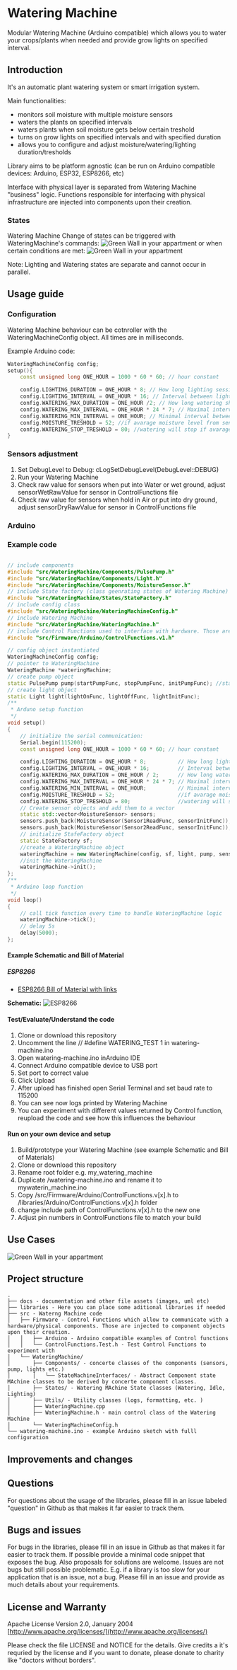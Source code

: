# Watering Machine

Modular Watering Machine (Arduino compatible) which allows you to water your crops/plants when needed and provide grow lights on specified interval.

## Introduction

It's an automatic plant watering system or smart irrigation system.

Main functionalities:

- monitors soil moisture with multiple moisture sensors
- waters the plants on specified intervals
- waters plants when soil moisture gets below certain treshold
- turns on grow lights on specified intervals and with specified duration
- allows you to configure and adjust moisture/watering/lighting duration/tresholds

Library aims to be platform agnostic (can be run on Arduino compatible devices: Arduino, ESP32, ESP8266, etc)

Interface with physical layer is separated from Watering Machine "business" logic.
Functions responsible for interfacing with physical infrastructure are injected into components upon their creation.

### States

Watering Machine
Change of states can be triggered with WateringMachine's commands:
![Green Wall in your appartment](./docs/images/uml/state_diagram_commands.png)
or when certain conditions are met:
![Green Wall in your appartment](./docs/images/uml/state_diagram_events.png)

Note: Lighting and Watering states are separate and cannot occur in parallel.

## Usage guide

### Configuration

Watering Machine behaviour can be cotnroller with the WateringMachineConfig object.
All times are in milliseconds.

Example Arduino code:

```cpp
WateringMachineConfig config;
setup(){
    const unsigned long ONE_HOUR = 1000 * 60 * 60; // hour constant

    config.LIGHTING_DURATION = ONE_HOUR * 8; // How long lighting session should last
    config.LIGHTING_INTERVAL = ONE_HOUR * 16; // Interval between lighting sessions
    config.WATERING_MAX_DURATION = ONE_HOUR /2; // How long watering should last
    config.WATERING_MAX_INTERVAL = ONE_HOUR * 24 * 7; // Maximal interval between waterings. After that time, watering will start even if avarage moisture level from sensors is over the MOISTURE_TRESHOLD
    config.WATERING_MIN_INTERVAL = ONE_HOUR; // Minimal interval between waterings. After watering is done it won't start again, before WATERING_MIN_INTERVAL has passed,even if avarage moisture level from sensors is below the MOISTURE_TRESHOLD
    config.MOISTURE_TRESHOLD = 52; //if avarage moisture level from sensors is below the MOISTURE_TRESHOLD watering starts
    config.WATERING_STOP_TRESHOLD = 80; //watering will stop if avarage moisture level from sensors reaches that value
}
```

### Sensors adjustment

1. Set DebugLevel to Debug: cLogSetDebugLevel(DebugLevel::DEBUG)
2. Run your Watering Machine
3. Check raw value for sensors when put into Water or wet ground, adjust sensorWetRawValue for sensor in ControlFunctions file
4. Check raw value for sensors when hold in Air or put into dry ground, adjust sensorDryRawValue for sensor in ControlFunctions file

### Arduino

### Example code

```cpp

// include components
#include "src/WateringMachine/Components/PulsePump.h"
#include "src/WateringMachine/Components/Light.h"
#include "src/WateringMachine/Components/MoistureSensor.h"
// include State factory (class geenrating states of Watering Machine)
#include "src/WateringMachine/States/StateFactory.h"
// include config class
#include "src/WateringMachine/WateringMachineConfig.h"
// include Watering Machine
#include "src/WateringMachine/WateringMachine.h"
// include Control Functions used to interface with hardware. Those are injected into Components' constructors.
#include "src/Firmware/Arduino/ControlFunctions.v1.h"

// config object instantiated
WateringMachineConfig config;
// pointer to WateringMachine
WateringMachine *wateringMachine;
// create pump object
static PulsePump pump(startPumpFunc, stopPumpFunc, initPumpFunc); //static so they wont be deleted after setup is detroyed
// create light object
static Light light(lightOnFunc, lightOffFunc, lightInitFunc);
/**
 * Arduno setup function
 */
void setup()
{
    // initialize the serial communication:
    Serial.begin(115200);
    const unsigned long ONE_HOUR = 1000 * 60 * 60; // hour constant

    config.LIGHTING_DURATION = ONE_HOUR * 8;          // How long lighting session should last
    config.LIGHTING_INTERVAL = ONE_HOUR * 16;         // Interval between lighting sessions
    config.WATERING_MAX_DURATION = ONE_HOUR / 2;      // How long watering should last
    config.WATERING_MAX_INTERVAL = ONE_HOUR * 24 * 7; // Maximal interval between waterings. After that time, watering will start even if avarage moisture level from sensors is over the MOISTURE_TRESHOLD
    config.WATERING_MIN_INTERVAL = ONE_HOUR;          // Minimal interval between waterings. After watering is done it won't start again, before WATERING_MIN_INTERVAL has passed,even if avarage moisture level from sensors is below the MOISTURE_TRESHOLD
    config.MOISTURE_TRESHOLD = 52;                    //if avarage moisture level from sensors is below the MOISTURE_TRESHOLD watering starts
    config.WATERING_STOP_TRESHOLD = 80;               //watering will stop if avarage moisture level from sensors reaches that value
    // Create sensor objects and add them to a vector
    static std::vector<MoistureSensor> sensors;
    sensors.push_back(MoistureSensor(Sensor1ReadFunc, sensorInitFunc));
    sensors.push_back(MoistureSensor(Sensor2ReadFunc, sensorInitFunc));
    // initialize StafeFactory object
    static StateFactory sf;
    //create a WateringMachine object
    wateringMachine = new WateringMachine(config, sf, light, pump, sensors);
    //init the WateringMachine
    wateringMachine->init();
};
/**
 * Arduino loop function
 */
void loop()
{
    // call tick function every time to handle WateringMachine logic
    wateringMachine->tick();
    // delay 5s
    delay(5000);
};

```

#### Example Schematic and Bill of Material

##### ESP8266

- [ESP8266 Bill of Material with links](./docs/bom/ESP82666_bom.md)

**Schematic:**
![ESP8266](./docs/images/schematics/WateringMachine_ESP8266_bb.png)

#### Test/Evaluate/Understand the code

1. Clone or download this repository
2. Uncomment the line // #define WATERING_TEST 1 in watering-machine.ino
3. Open watering-machine.ino inArduino IDE
4. Connect Arduino compatible device to USB port
5. Set port to correct value
6. Click Upload
7. After upload has finished open Serial Terminal and set baud rate to 115200
8. You can see now logs printed by Watering Machine
9. You can experiment with different values returned by Control function, reupload the code and see how this influences the behaviour

#### Run on your own device and setup

1. Build/prototype your Watering Machine (see example Schematic and Bill of Materials)
2. Clone or download this repository
3. Rename root folder e.g. my_watering_machine
4. Duplicate /watering-machine.ino and rename it to mywaterin_machine.ino
5. Copy /src/Firmware/Arduino/ControlFunctions.v[x].h to /libraries/Arduino/ControlFunctions.v[x].h folder
6. change include path of ControlFunctions.v[x].h to the new one
7. Adjust pin numbers in ControlFunctions file to match your build

## Use Cases

![Green Wall in your appartment](./docs/images/green_wall.jpg)

## Project structure

``` folder
.
├── docs - documentation and other file assets (images, uml etc)
├── libraries - Here you can place some aditional libraries if needed
├── src - Waterng Machine code
│   ├── Firmware - Control Functions which allow to communicate with a hardware/physical components. Those are injected to component objects upon their creation.
│   │   ├── Arduino - Arduino compatible examples of Control functions
│   │   └── ControlFunctions.Test.h - Test Control Functions to experiment with
│   └── WateringMachine/
│       ├── Components/ - concerte classes of the components (sensors, pump, lights etc.)
│       │   └── StateMachineInterfaces/ - Abstract Component state MAchine classes to be derived by concerte component classes.
│       ├── States/ - Watering MAchine State classes (Watering, Idle, Lighting)
│       ├── Utils/ - Utility classes (logs, formatting, etc. )
│       ├── WateringMachine.cpp
│       ├── WateringMachine.h - main control class of the Watering Machine
│       └── WateringMachineConfig.h 
└── watering-machine.ino - example Arduino sketch with fulll configuration
```

## Improvements and changes

## Questions

For questions about the usage of the libraries, please fill in an issue labeled "question" in Github as that makes it far easier to track them.

## Bugs and issues

For bugs in the libraries, please fill in an issue in Github as that makes it far easier to track them. If possible provide a minimal code snippet that exposes the bug. Also proposals for solutions are welcome.
Issues are not bugs but still possible problematic. E.g. if a library is too slow for your application that is an issue, not a bug. Please fill in an issue and provide as much details about your requirements.

## License and Warranty

Apache License
Version 2.0, January 2004
[http://www.apache.org/licenses/](http://www.apache.org/licenses/)

Please check the file LICENSE and NOTICE for the details.
Give credits a it's requried by the license and if you want to donate, please donate to charity like "doctors without borders".
